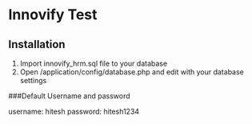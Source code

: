 # Innovify Test

## Installation
1. Import innovify_hrm.sql file to your database
2. Open /application/config/database.php and edit with your database settings

###Default Username and password

username: hitesh
password: hitesh1234 
